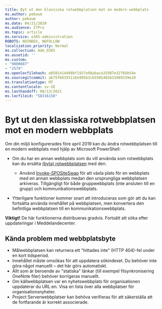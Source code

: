 ```yaml
---
title: Byt ut den klassiska rotwebbplatsen mot en modern webbplats
ms.author: pebaum
author: pebaum
ms.date: 04/21/2020
ms.audience: ITPro
ms.topic: article
ms.service: o365-administration
ROBOTS: NOINDEX, NOFOLLOW
localization_priority: Normal
ms.collection: Adm_O365
ms.assetid: ''
ms.custom:
- "9000687"
- "2579"
ms.openlocfilehash: e8501414498bf1937e98abaca32987e3276bb54e
ms.sourcegitcommit: ab75f66355116e995b3cb5505465b31989339e28
ms.translationtype: MT
ms.contentlocale: sv-SE
ms.lasthandoff: 08/13/2021
ms.locfileid: "58316158"
---
```

# <a name="swap-your-classic-root-site-with-a-modern-site"></a>Byt ut den klassiska rotwebbplatsen mot en modern webbplats

Om din miljö konfigurerades före april 2019 kan du ändra rotwebbplatsen till en modern webbplats med hjälp av Microsoft PowerShell:

- Om du har en annan webbplats som du vill använda som rotwebbplats kan du ersätta [(byta) rotwebbplatsen](https://docs.microsoft.com/sharepoint/modern-root-site) med den. 
    - Använd [Invoke-SPOSiteSwap](https://docs.microsoft.com/powershell/module/sharepoint-online/invoke-spositeswap?view=sharepoint-ps) för att växla plats för en webbplats med en annan webbplats medan den ursprungliga webbplatsen arkiveras. Tillgängligt för både gruppwebbplats (inte ansluten till en grupp) och kommunikationswebbplats. 

- Ytterligare funktioner kommer snart att introduceras som gör att du kan fortsätta använda innehållet på webbplatsen, men konvertera den befintliga webbplatsen till en kommunikationswebbplats. 

**Viktigt!** De här funktionerna distribueras gradvis. Fortsätt att söka efter uppdateringar i Meddelandecenter. 

## <a name="known-issues-with-swapping-sites"></a>Kända problem med webbplatsbyte

- Målwebbplatsen kan returnera ett "hittades inte" (HTTP 404)-fel under en kort tidsperiod.
- Innehållet måste omsökas för att uppdatera sökindexet. Du behöver inte göra något manuellt – det här görs automatiskt.
- Allt som är beroende av "statiska" länkar (till exempel filsynkronisering OneNote filer) behöver korrigeras manuellt.
- Om källwebbplatsen var en nyhetswebbplats för organisationen uppdaterar du URL:en. Visa en lista över alla webbplatser för organisationsnyheter.
- Project Serverwebbplatser kan behöva verifieras för att säkerställa att de fortfarande är korrekt associerade.
